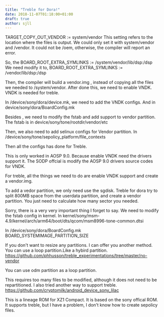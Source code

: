 ```yaml
---
title: "Treble for Dora!"
date: 2018-11-07T01:18:00+01:00
draft: true
author: sjll
---
```


TARGET_COPY_OUT_VENDOR := system/vendor
This setting refers to the location where the files is output.
We could only set it with system/vendor and /vendor.
It could not be /oem, otherwise, the compiler will report an error.

So, the BOARD_ROOT_EXTRA_SYMLINKS := /system/vendor/lib/dsp:/dsp
We need modify it to, BOARD_ROOT_EXTRA_SYMLINKS := /vendor/lib/dsp:/dsp

Then, the compiler will build a vendor.img , instead of copying all the files we needed to /system/vendor.
After done this, we need to enable VNDK. VNDK is needed for treble.

In /device/sony/dora/device.mk, we need to add the VNDK configs.
And in device/sony/dora/BoardConfig.mk

Besides , we need to modify the fstab and add support to vendor  partition.
The fstab is in device/sony/tone/rootdir/vendor/etc

Then, we also need to add selinux configs for Vendor partition.
In /device/sony/tone/sepolicy_platform/file_contexts

Then all the configs has done for Treble.

This is only worked in AOSP 9.0. Because enable VNDK need the drivers support it. The SODP offcial is modify the AOSP 9.0 drivers  source codes for VNDK.

For treble, all the things we need to do are enable VNDK support and create a vendor.img.

To add a vedor partition, we only need use the sgdisk.
Treble for dora try to split 800MB space from the userdata partition, and create a vendor partition.
You just need to calculate how many sector you needed.

Sorry, there is a very very important thing I forget to say.
We need to modify the fstab config in kernel.
In kernel/sony/msm-4.9/kernel/arch/arm64/boot/dts/qcom/msm8996-tone-common.dtsi

In /device/sony/dora/BoardConfig.mk
BOARD_SYSTEMIMAGE_PARTITION_SIZE

If you don't want to resize any partitions. I can offer you another method.
You can use a loop partition.Like a hybird partition.
https://github.com/phhusson/treble_experimentations/tree/master/no-vendor

You can use odm partition as a loop partition.

This requires too many files to be modified, although it does not need to be repartitioned.
I also tried another way to support treble.
https://github.com/cryptomilk/android_device_sony_lilac

This is a lineage ROM for XZ1 Compact. It is based on the sony offical ROM.
It supports treble, but I have a problem, I don't know how to create sepolicy files.
